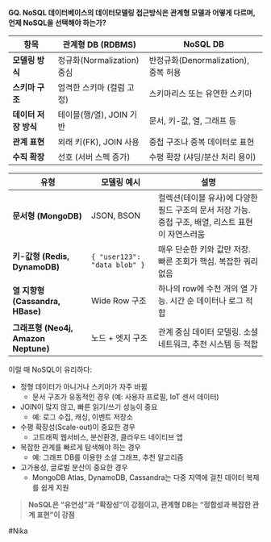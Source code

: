 **GQ. NoSQL 데이터베이스의 데이터모델링 접근방식은 관계형 모델과 어떻게 다르며, 언제 NoSQL을 선택해야 하는가?**

| 항목            | 관계형 DB (RDBMS)        | NoSQL DB                     |
| ------------- | --------------------- | ---------------------------- |
| **모델링 방식**    | 정규화(Normalization) 중심 | 반정규화(Denormalization), 중복 허용 |
| **스키마 구조**    | 엄격한 스키마 (컬럼 고정)       | 스키마리스 또는 유연한 스키마             |
| **데이터 저장 방식** | 테이블(행/열), JOIN 기반     | 문서, 키-값, 열, 그래프 등            |
| **관계 표현**     | 외래 키(FK), JOIN 사용     | 중첩 구조나 중복 데이터로 표현            |
| **수직 확장**     | 선호 (서버 스펙 증가)         | 수평 확장 (샤딩/분산 처리 용이)          |

|유형|모델링 예시|설명|
|---|---|---|
|**문서형 (MongoDB)**|JSON, BSON|컬렉션(테이블 유사)에 다양한 필드 구조의 문서 저장 가능. 중첩 구조, 배열, 리스트 표현이 자연스러움|
|**키-값형 (Redis, DynamoDB)**|`{ "user123": "data blob" }`|매우 단순한 키와 값만 저장. 빠른 조회가 핵심. 복잡한 쿼리 없음|
|**열 지향형 (Cassandra, HBase)**|Wide Row 구조|하나의 row에 수천 개의 열 가능. 시간 순 데이터나 로그 적합|
|**그래프형 (Neo4j, Amazon Neptune)**|노드 + 엣지 구조|관계 중심 데이터 모델링. 소셜 네트워크, 추천 시스템 등 적합|

이럴 때 NoSQL이 유리하다:

- 정형 데이터가 아니거나 스키마가 자주 바뀜
    - 문서 구조가 유동적인 경우 (예: 사용자 프로필, IoT 센서 데이터)
- JOIN이 많지 않고, 빠른 읽기/쓰기 성능이 중요
    - 예: 로그 수집, 캐싱, 이벤트 저장소
- 수평 확장성(Scale-out)이 중요한 경우
    - 고트래픽 웹서비스, 분산환경, 클라우드 네이티브 앱
- 복잡한 관계를 빠르게 탐색해야 하는 경우
    - 예: 그래프 DB를 이용한 소셜 그래프, 추천 알고리즘
- 고가용성, 글로벌 분산이 중요한 경우
    - MongoDB Atlas, DynamoDB, Cassandra는 다중 지역에 걸친 데이터 복제를 쉽게 지원

> **NoSQL은 “유연성”과 “확장성”이 강점이고, 관계형 DB는 “정합성과 복잡한 관계 표현”이 강점**

#Nika